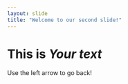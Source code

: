 ```yaml
---
layout: slide
title: "Welcome to our second slide!"
---
```

# This is __*Your text*__
Use the left arrow to go back!
